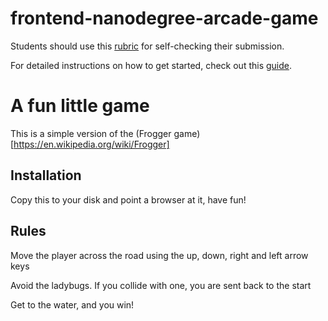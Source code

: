 frontend-nanodegree-arcade-game
===============================

Students should use this [rubric](https://www.udacity.com/course/viewer/#!/c-nd001/l-2696458597/m-2687128535) for self-checking their submission.

For detailed instructions on how to get started, check out this [guide](https://docs.google.com/document/d/1v01aScPjSWCCWQLIpFqvg3-vXLH2e8_SZQKC8jNO0Dc/pub?embedded=true).

# A fun little game

This is a simple version of the (Frogger game)[https://en.wikipedia.org/wiki/Frogger]

## Installation

Copy this to your disk and point a browser at it, have fun!

## Rules

Move the player across the road using the up, down, right and left arrow keys

Avoid the ladybugs. If you collide with one, you are sent back to the start

Get to the water, and you win!




